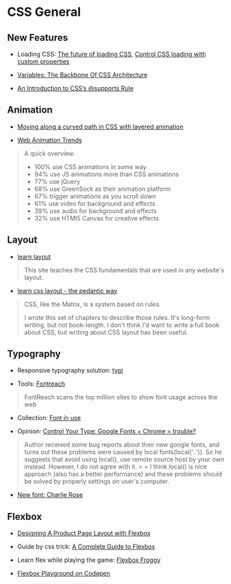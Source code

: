 # CSS General

## New Features

- Loading CSS: [The future of loading CSS](https://jakearchibald.com/2016/link-in-body/), [Control CSS loading with custom properties](https://jakearchibald.com/2016/css-loading-with-custom-props/?)

- [Variables: The Backbone Of CSS Architecture](https://www.smashingmagazine.com/2016/01/variables-in-css-architecture/)

- [An Introduction to CSS’s @supports Rule](http://www.sitepoint.com/an-introduction-to-css-supports-rule-feature-queries/)

## Animation

- [Moving along a curved path in CSS with layered animation](http://tobiasahlin.com/blog/curved-path-animations-in-css/)

- [Web Animation Trends](https://ihatetomatoes.net/web-animation-trends/)
> A quick overview:
> - 100% use CSS animations in some way
> - 94% use JS animations more than CSS animations
> - 77% use jQuery
> - 68% use GreenSock as their animation platform
> - 67% trigger animations as you scroll down
> - 61% use video for background and effects
> - 39% use audio for background and effects
> - 32% use HTMl5 Canvas for creative effects

## Layout

- [learn layout](http://learnlayout.com/)
> This site teaches the CSS fundamentals that are used in any website's layout.

- [learn css layout - the pedantic way](http://book.mixu.net/css/)
> CSS, like the Matrix, is a system based on rules.
>
> I wrote this set of chapters to describe those rules. It's long-form writing, but not book-length. I don't think I'd want to write a full book about CSS, but writing about CSS layout has been useful.

## Typography

- Responsive typography solution: [typi](https://github.com/zellwk/typi)

- Tools: [Fontreach](http://www.fontreach.com/)
> FontReach scans the top million sites to show font usage across the web

- Collection: [Font in use](http://fontsinuse.com/)

- Opinion: [Control Your Type: Google Fonts + Chrome = trouble?](https://m.signalvnoise.com/control-your-type-google-fonts-chrome-trouble-c21e1a106436#.4i827a73f)
> Author received some bug reports about their new google fonts, and turns out these problems were caused by local fonts(local('..')). So he suggests that avoid using local(), use remote source host by your own instead.
> However, I do not agree with it. = = I think local() is nice approach (also has a better performance) and these problems should be solved by properly settings on user's computer.

- [New font: Charlie Rose](http://fontsinuse.com/uses/12506/charlie-rose)

## Flexbox

- [Designing A Product Page Layout with Flexbox](https://css-tricks.com/designing-a-product-page-layout-with-flexbox/)

- Guide by css trick: [A Complete Guide to Flexbox](https://css-tricks.com/snippets/css/a-guide-to-flexbox/)

- Learn flex while playing the game: [Flexbox Froggy](http://flexboxfroggy.com/)

- [Flexbox Playground on Codepen](http://codepen.io/enxaneta/full/adLPwv/)